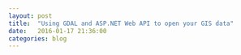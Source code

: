 ```yaml
---
layout: post
title:  "Using GDAL and ASP.NET Web API to open your GIS data"
date:   2016-01-17 21:36:00
categories: blog
---
```


